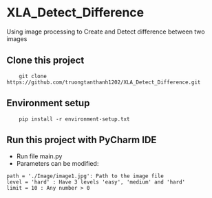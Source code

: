 # XLA_Detect_Difference
 Using image processing to Create and Detect difference between two images

## Clone this project 
```ssh
	git clone https://github.com/truongtanthanh1202/XLA_Detect_Difference.git
```

## Environment setup
```ssh
    pip install -r environment-setup.txt
```

## Run this project with PyCharm IDE

- Run file main.py 
- Parameters can be modified:
```ssh
path = './Image/image1.jpg': Path to the image file
level = 'hard' : Have 3 levels 'easy', 'medium' and 'hard'
limit = 10 : Any number > 0
```
